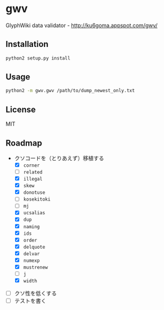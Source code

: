 # gwv
GlyphWiki data validator - http://ku6goma.appspot.com/gwv/

## Installation

```sh
python2 setup.py install
```


## Usage

```sh
python2 -m gwv.gwv /path/to/dump_newest_only.txt
```


## License

MIT


## Roadmap

- クソコードを（とりあえず）移植する
  - [x] `corner`
  - [ ] `related`
  - [x] `illegal`
  - [x] `skew`
  - [x] `donotuse`
  - [ ] `kosekitoki`
  - [ ] `mj`
  - [x] `ucsalias`
  - [x] `dup`
  - [x] `naming`
  - [x] `ids`
  - [x] `order`
  - [x] `delquote`
  - [x] `delvar`
  - [x] `numexp`
  - [x] `mustrenew`
  - [ ] `j`
  - [x] `width`
- [ ] クソ性を低くする
- [ ] テストを書く
